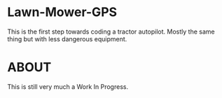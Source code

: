 # Lawn-Mower-GPS
This is the first step towards coding a tractor autopilot. Mostly the same thing but with less dangerous equipment.

# ABOUT
This is still very much a Work In Progress.
